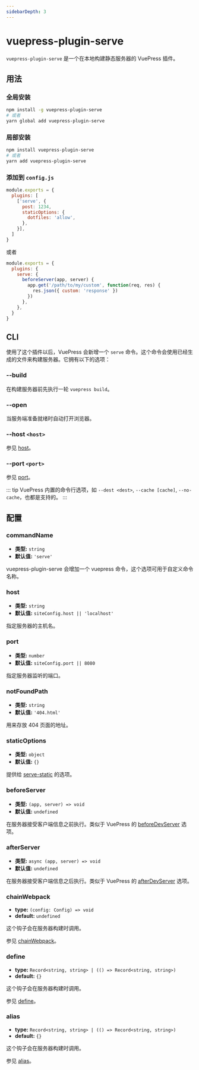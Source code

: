 ```yaml
---
sidebarDepth: 3
---
```


# vuepress-plugin-serve <GitHubLink repo="vuepress/vuepress-plugin-serve"/>

`vuepress-plugin-serve` 是一个在本地构建静态服务器的 VuePress 插件。

## 用法

### 全局安装

```bash
npm install -g vuepress-plugin-serve
# 或者
yarn global add vuepress-plugin-serve
```

### 局部安装

```bash
npm install vuepress-plugin-serve
# 或者
yarn add vuepress-plugin-serve
```

### 添加到 `config.js`

```js
module.exports = {
  plugins: [
    ['serve', {
      post: 1234,
      staticOptions: {
        dotfiles: 'allow',
      },
    }],
  ]
}
```
或者
```js
module.exports = {
  plugins: {
    serve: {
      beforeServer(app, server) {
        app.get('/path/to/my/custom', function(req, res) {
          res.json({ custom: 'response' })
        })
      },
    },
  }
}
```

## CLI

使用了这个插件以后，VuePress 会新增一个 `serve` 命令。这个命令会使用已经生成的文件来构建服务器。它拥有以下的选项：

### --build

在构建服务器前先执行一轮 `vuepress build`。

### --open

当服务端准备就绪时自动打开浏览器。

### --host `<host>`

参见 [host](#host)。

### --port `<port>`

参见 [port](#port)。

::: tip
VuePress 内置的命令行选项，如 `--dest <dest>`, `--cache [cache]`, `--no-cache`，也都是支持的。
:::

## 配置

### commandName

- **类型:** `string`
- **默认值:** `'serve'`

vuepress-plugin-serve 会增加一个 vuepress 命令，这个选项可用于自定义命令名称。

### host

- **类型:** `string`
- **默认值:** `siteConfig.host || 'localhost'`

指定服务器的主机名。

### port

- **类型:** `number`
- **默认值:** `siteConfig.port || 8080`

指定服务器监听的端口。

### notFoundPath

- **类型:** `string`
- **默认值:** `'404.html'`

用来存放 404 页面的地址。

### staticOptions

- **类型:** `object`
- **默认值:** `{}`

提供给 [serve-static](https://github.com/expressjs/serve-static#servestaticroot-options) 的选项。

### beforeServer

- **类型:** `(app, server) => void`
- **默认值:** `undefined`

在服务器接受客户端信息之前执行。类似于 VuePress 的 [beforeDevServer](https://v1.vuepress.vuejs.org/zh/plugin/option-api.html#beforedevserver) 选项。

### afterServer

- **类型:** `async (app, server) => void`
- **默认值:** `undefined`

在服务器接受客户端信息之后执行。类似于 VuePress 的 [afterDevServer](https://v1.vuepress.vuejs.org/zh/plugin/option-api.html#afterdevserver) 选项。

### chainWebpack

- **type:** `(config: Config) => void`
- **default:** `undefined`

这个钩子会在服务器构建时调用。

参见 [chainWebpack](https://v1.vuepress.vuejs.org/plugin/option-api.html#chainwebpack)。

### define

- **type:** `Record<string, string> | (() => Record<string, string>)`
- **default:** `{}`

这个钩子会在服务器构建时调用。

参见 [define](https://v1.vuepress.vuejs.org/plugin/option-api.html#define)。

### alias

- **type:** `Record<string, string> | (() => Record<string, string>)`
- **default:** `{}`

这个钩子会在服务器构建时调用。

参见 [alias](https://v1.vuepress.vuejs.org/plugin/option-api.html#alias)。
